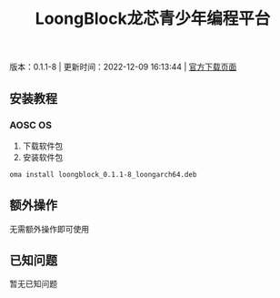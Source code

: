 ﻿---
id: 250
title: LoongBlock龙芯青少年编程平台
toc: true
weight: 250
---

版本：0.1.1-8 | 更新时间：2022-12-09 16:13:44 | [官方下载页面](http://app.loongapps.cn/#/detail/250)

## 安装教程 

### AOSC OS 

1. 下载软件包
2. 安装软件包

```bash
oma install loongblock_0.1.1-8_loongarch64.deb
```

## 额外操作

无需额外操作即可使用

## 已知问题

暂无已知问题

